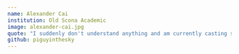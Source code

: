```yaml
---
name: Alexander Cai
institution: Old Scona Academic
image: alexander-cai.jpg
quote: "I suddenly don't understand anything and am currently casting sincere doubt on the laughable insinuation that I or anyone else ever actually did for a single moment." — Kanaya Maryam, Homestuck
github: piguyinthesky
---
```

